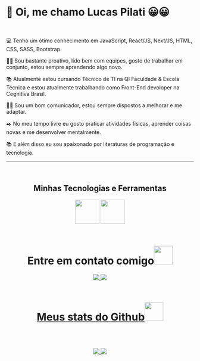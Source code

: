  <h1>👋 Oi, me chamo Lucas Pilati 😀😀</h1>

<br>

💻 Tenho um ótimo conhecimento em JavaScript, React/JS, Next/JS, HTML, CSS, SASS, Bootstrap.

<!--👩‍💻 Estou procurando minha primeira oportunidade no mercado da programação.-->

👩‍💻 Sou bastante proativo, lido bem com equipes, gosto de trabalhar em conjunto,  estou sempre aprendendo algo novo.

📚 Atualmente estou cursando Técnico de TI na QI Faculdade & Escola Técnica e estou atualmente trabalhando como Front-End devoloper na Cognitiva Brasil.

💁‍♂️ Sou um bom comunicador, estou sempre dispostos a melhorar e me adaptar.

✒️ No meu tempo livre eu gosto praticar atividades fisicas, aprender coisas novas e me desenvolver mentalmente.

📚 E além disso eu sou apaixonado por literaturas de programação e tecnologia.
<hr>
<br>



<h2 align="center">Minhas Tecnologias e Ferramentas</h2>

<div style="display: inline_block" align="center" >
 
 <img src="https://skillicons.dev/icons?i=js,typescript,react,nextjs,html,css,sass,bootstrap"  height="65">
 <img src="https://skillicons.dev/icons?i=npm,nodejs,github,git,vscode,vite,firebase,postman" height="65">
 
 

<!--<img src="https://cdn.jsdelivr.net/gh/devicons/devicon/icons/javascript/javascript-original.svg" width="60" height="60" />
<img src="https://cdn.jsdelivr.net/gh/devicons/devicon/icons/react/react-original-wordmark.svg" width="60" height="60"/>
<img src="https://cdn.jsdelivr.net/gh/devicons/devicon/icons/nextjs/nextjs-line.svg" width="60" height="60"/>
<img src="https://cdn.jsdelivr.net/gh/devicons/devicon/icons/html5/html5-original-wordmark.svg" width="60" height="60"/>  
 <img src="https://cdn.jsdelivr.net/gh/devicons/devicon/icons/css3/css3-original-wordmark.svg" width="60" height="60" />
 <img src="https://cdn.jsdelivr.net/gh/devicons/devicon/icons/bootstrap/bootstrap-original.svg"  width="60" height="60" />
 <img src="https://cdn.jsdelivr.net/gh/devicons/devicon/icons/sass/sass-original.svg" width="60" height="60" />
 <img src="https://cdn.jsdelivr.net/gh/devicons/devicon/icons/github/github-original-wordmark.svg" width="60" height="60"/>
 <img src="https://cdn.jsdelivr.net/gh/devicons/devicon/icons/vscode/vscode-original-wordmark.svg" width="60" height="60" />
 <img src="https://cdn.jsdelivr.net/gh/devicons/devicon/icons/nodejs/nodejs-original.svg" width="60" height="60"  />--!>
 
        




 
</div>
<br>


<h1 align="center">Entre em contato comigo<img src="https://media0.giphy.com/media/jqNPzdTTxQfOgOqpO4/source.gif" width="50"></h1>

<p align="center">
<!-- <img src="https://img.shields.io/badge/-ritik-purple?style=flat-square&logo=instagram&logoColor=white&link=https://www.instagram.com/pinkdogg307/"/> -->
<a href="mailto: pilatilucas@gmail.com">
 <img src="https://img.shields.io/badge/-Pilatis-c14438?style=flat-square&logo=Gmail&logoColor=white&link=mailto:pilatilucas@gmail.com"/>
</a>
<a href="https://www.linkedin.com/in/lucas-pilati-15109b293/">
 <img src="https://img.shields.io/badge/-Pilatis-blue?style=flat-square&logo=Linkedin&logoColor=white&link=https://www.linkedin.com/in/lucas-pilati-15109b293/"/>



<br>
<br>

<h1 align="center">
  Meus stats do Github<img src="https://media.giphy.com/media/VgCDAzcKvsR6OM0uWg/giphy.gif" width="50">
</h1>


<br> 
<br>

<p align = "center">
  <img  src = "https://github-readme-stats.vercel.app/api?username=Pilatis&show_icons=true&theme=radical&line_height=40">
  <img src = "https://github-readme-stats.vercel.app/api/top-langs/?username=Pilatis&hide=html,php,hlsl&theme=radical">
</p>




<!--<p align = "center">
 <img  src="https://github-readme-streak-stats.herokuapp.com/?user=Pilatis&show_icons=true&locale=en&layout=compact&theme=radical&line_height=0" />
</p> -->




 

</p>



 
  



